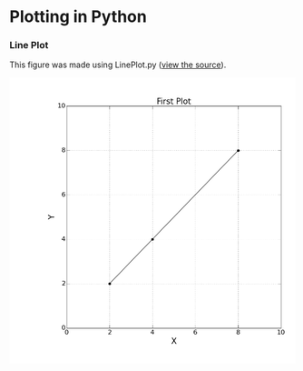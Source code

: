# Plotting in Python

### Line Plot

This figure was made using LinePlot.py ([view the source](LinePlot/LinePlot.py)).

![Foo](LinePlot/lp.png)
